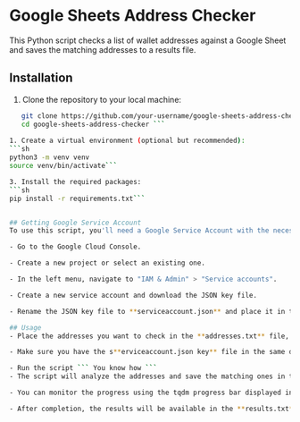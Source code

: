 # Google Sheets Address Checker

This Python script checks a list of wallet addresses against a Google Sheet and saves the matching addresses to a results file.


## Installation

1.  Clone the repository to your local machine:
```sh
   git clone https://github.com/your-username/google-sheets-address-checker.git
   cd google-sheets-address-checker ```
   
1. Create a virtual environment (optional but recommended):
```sh
python3 -m venv venv
source venv/bin/activate```

3. Install the required packages:
```sh
pip install -r requirements.txt```


## Getting Google Service Account
To use this script, you'll need a Google Service Account with the necessary permissions. Here's how to set it up:

- Go to the Google Cloud Console.

- Create a new project or select an existing one.

- In the left menu, navigate to "IAM & Admin" > "Service accounts".

- Create a new service account and download the JSON key file.

- Rename the JSON key file to **serviceaccount.json** and place it in the same directory as the script.

## Usage
- Place the addresses you want to check in the **addresses.txt** file, with each address on a separate line.

- Make sure you have the s**erviceaccount.json key** file in the same directory.

- Run the script ``` You know how ```
- The script will analyze the addresses and save the matching ones in the **results.txt** file.

- You can monitor the progress using the tqdm progress bar displayed in the terminal.

- After completion, the results will be available in the **results.txt** file.